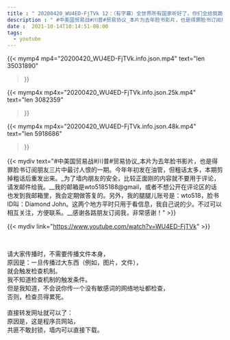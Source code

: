 ```yaml
---
title : " 20200420_WU4ED-FjTVk 12：（有字幕）全世界所有国家听好了，你们全给我跪下。（老片重剪，原私享影片，剪掉粗话再上传） "
description : " #中美国贸易战#川普#贸易协议_本片为去年脸书影片，也是得罪脸书订阅朋友三片中最讨人恨的一期。今年年初发在油管，但粗话太多，本期剪掉粗话后重发出来。_为了墙内朋友的安全，比较正面刚的内容就不要用于评论，请发邮件给我。__我的邮箱是wto5185188@gmail，或者不想公开在评论区的话也发到我邮箱里，我会定期做答复的。另外，我的腿腿儿账号是：wto518，脸书ID叫：Diamond John。这两个地方平时只用于看信息，我自己说的少。不过可以相互关注，方便联系。__感谢各路朋友订阅我，非常感谢！ "
date :  2021-10-14T10:14:51-08:00
tags:
  - youtube
---
```


{{< mymp4 mp4="20200420_WU4ED-FjTVk.info.json.mp4" 
text="len 35031890"
>}}

{{< mymp4x  mp4x="20200420_WU4ED-FjTVk.info.json.25k.mp4"
text="len 3082359"
>}}

{{< mymp4x  mp4x="20200420_WU4ED-FjTVk.info.json.48k.mp4"
text="len 5918686"
>}}


{{< mydiv text="#中美国贸易战#川普#贸易协议_本片为去年脸书影片，也是得罪脸书订阅朋友三片中最讨人恨的一期。今年年初发在油管，但粗话太多，本期剪掉粗话后重发出来。_为了墙内朋友的安全，比较正面刚的内容就不要用于评论，请发邮件给我。__我的邮箱是wto5185188@gmail，或者不想公开在评论区的话也发到我邮箱里，我会定期做答复的。另外，我的腿腿儿账号是：wto518，脸书ID叫：Diamond John。这两个地方平时只用于看信息，我自己说的少。不过可以相互关注，方便联系。__感谢各路朋友订阅我，非常感谢！" >}}
<br>

{{< mydiv link="https://www.youtube.com/watch?v=WU4ED-FjTVk" >}}


<br>

请大家传播时，不需要传播文件本身，<br>
原因是：一旦传播过大东西（例如，图片，文件），<br>
就会触发检查机制。<br>
我不知道检查机制的触发条件。<br>
但是我知道，不会说你传一个没有敏感词的网络地址都检查，<br>
否则，检查员得累死。<br><br>
直接转发网址就可以了：<br>
原因是，这是程序员网站，<br>
共匪不敢封锁，墙内可以直接下载。


